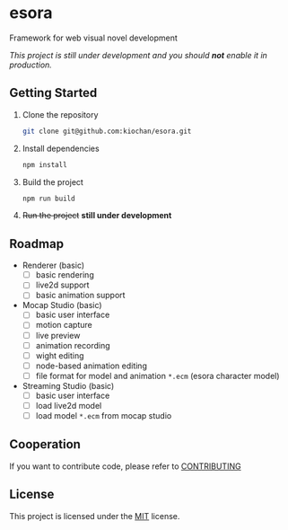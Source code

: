 # esora

Framework for web visual novel development

_This project is still under development and you should **not** enable it in production._

## Getting Started

1. Clone the repository

   ```bash
   git clone git@github.com:kiochan/esora.git
   ```

2. Install dependencies

   ```bash
   npm install
   ```

3. Build the project

   ```bash
   npm run build
   ```

4. ~~Run the project~~ **still under development**

## Roadmap

- Renderer (basic)
  - [ ] basic rendering
  - [ ] live2d support
  - [ ] basic animation support
- Mocap Studio (basic)
  - [ ] basic user interface
  - [ ] motion capture
  - [ ] live preview
  - [ ] animation recording
  - [ ] wight editing
  - [ ] node-based animation editing
  - [ ] file format for model and animation `*.ecm` (esora character model)
- Streaming Studio (basic)
  - [ ] basic user interface
  - [ ] load live2d model
  - [ ] load model `*.ecm` from mocap studio

## Cooperation

If you want to contribute code, please refer to [CONTRIBUTING](./CONTRIBUTING.md)

## License

This project is licensed under the [MIT](./LICENSE) license.
